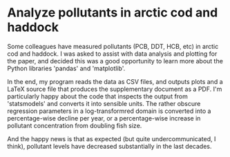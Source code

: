 # Analyze pollutants in arctic cod and haddock

Some colleagues have measured pollutants (PCB, DDT, HCB, etc) in
arctic cod and haddock.  I was asked to assist with data analysis and
plotting for the paper, and decided this was a good opportunity to
learn more about the Python libraries 'pandas' and 'matplotlib'.

In the end, my program reads the data as CSV files, and outputs plots
and a LaTeX source file that produces the supplementary document as a
PDF.  I'm particularly happy about the code that inspects the output
from 'statsmodels' and converts it into sensible units.  The rather
obscure regression parameters in a log-transformred domain is
converted into a percentage-wise decline per year, or a
percentage-wise increase in pollutant concentration from doubling fish
size.

And the happy news is that as expected (but quite undercommunicated, I
think), pollutant levels have decreased substantially in the last
decades. 
